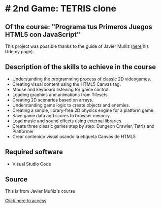 # # 2nd Game: TETRIS clone

## Of the course: "Programa tus Primeros Juegos HTML5 con JavaScript"

This project was possible thanks to the guide of Javier Muñiz ([here](https://www.udemy.com/user/javier-andres-muniz-troyano/) his Udemy page).

## Description of the skills to achieve in the course

- Understanding the programming process of classic 2D videogames.
- Creating visual content using the HTML5 Canvas tag.
- Mouse and keyboard listening for game control.
- Loading graphics and animations from Tilesets.
- Creating 2D scenarios based on arrays.
- Understanding game logic to create objects and enemies.
- Creating a simple, library-free 2D physics engine for a platform game.
- Save game data and scores to browser memory.
- Load music and sound effects using external libraries.
- Create three classic games step by step: Dungeon Crawler, Tetris and Platformer
- Crear contenido visual usando la etiqueta Canvas de HTML5

## Required software

- Visual Studio Code

## Source

This is from Javier Muñiz's course

[Click here to access](https://www.udemy.com/course/programa-tus-primeros-juegos-html5-con-javascript/)
